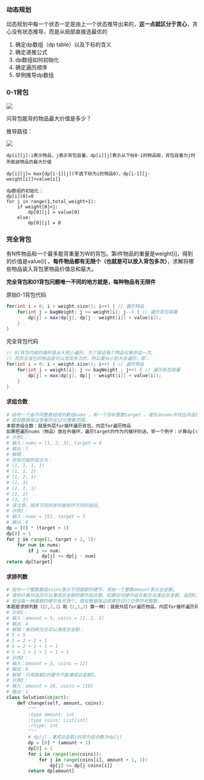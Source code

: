 ### 动态规划

​	动态规划中每一个状态一定是由上一个状态推导出来的，**这一点就区分于贪心**，贪心没有状态推导，而是从局部直接选最优的

1. 确定dp数组（dp table）以及下标的含义
2. 确定递推公式
3. dp数组如何初始化
4. 确定遍历顺序
5. 举例推导dp数组

### 0-1背包

![](D:\学习笔记\算法\photos\Dingtalk_20240913201712.jpg)

问背包能背的物品最大价值是多少？

推导路径：

![](D:\学习笔记\分布式\pictures\Snipaste_2024-09-13_20-45-13.png)

```
dp[i][j]:i表示物品，j表示背包容量，dp[i][j]表示从下标0-i的物品取，背包容量为j时所能装物品的最大价值
		   					   
dp[i][j]= max{dp[i-1][j](不选下标为i的物品0)，dp[i-1][j-weight[i]]+value[i]}

dp数组的初始化：
dp[i][0]=0
for j in range(1,total_weight+1):
	if weight[0]<j:
		dp[0][j] = value[0]
	else:
		dp[0][j] = 0
```

### 完全背包

有N件物品和一个最多能背重量为W的背包。第i件物品的重量是weight[i]，得到的价值是value[i] 。**每件物品都有无限个（也就是可以放入背包多次）**，求解将哪些物品装入背包里物品价值总和最大。

**完全背包和01背包问题唯一不同的地方就是，每种物品有无限件**

原始0-1背包代码

```java
for(int i = 0; i < weight.size(); i++) { // 遍历物品
    for(int j = bagWeight; j >= weight[i]; j--) { // 遍历背包容量
        dp[j] = max(dp[j], dp[j - weight[i]] + value[i]);
    }
}
```

完全背包代码

```java
// 01背包内嵌的循环是从大到小遍历，为了保证每个物品仅被添加一次。
// 而完全背包的物品是可以添加多次的，所以要从小到大去遍历，即：
for(int i = 0; i < weight.size(); i++) { // 遍历物品
    for(int j = weight[i]; j <= bagWeight ; j++) { // 遍历背包容量
        dp[j] = max(dp[j], dp[j - weight[i]] + value[i]);
    }
}
```

#### 求组合数

```python
# 给你一个由不同整数组成的数组nums ，和一个目标整数target 。请你从nums中找出并返回总和为target的元素组合的个数。
# 题目数据保证答案符合32位整数范围。
本题求组合数：就是外层for循环遍历背包，内层for遍历物品
如果把遍历nums（物品）放在外循环，遍历target的作为内循环的话，举一个例子：计算dp[4]的时候，结果集只有 {1,3} 这样的集合，不会有{3,1}这样的集合，因为nums遍历放在外层，3只能出现在1后面
# 示例1：
# 输入：nums = [1, 2, 3], target = 4
# 输出：7
# 解释：
# 所有可能的组合为：
# (1, 1, 1, 1)
# (1, 1, 2)
# (1, 2, 1)
# (1, 3)
# (2, 1, 1)
# (2, 2)
# (3, 1)
# 请注意，顺序不同的序列被视作不同的组合。
# 示例2：
# 输入：nums = [9], target = 3
# 输出：0
dp = [0] * (target + 1)
dp[0] = 1
for j in range(1, target + 1, 1):
    for num in nums:
        if j >= num:
             dp[j] += dp[j - num]
return dp[target]
```



#### 求排列数

```python
# 给你一个整数数组coins表示不同面额的硬币，另给一个整数amount表示总金额。
# 请你计算并返回可以凑成总金额的硬币组合数。如果任何硬币组合都无法凑出总金额，返回0。
# 假设每一种面额的硬币有无限个。题目数据保证结果符合32位带符号整数。
本题是求排列数（（2,2,1）和（2,1,2）算一种）：就是外层for遍历物品，内层for循环遍历背包。
# 示例1：
# 输入：amount = 5, coins = [1, 2, 5]
# 输出：4
# 解释：有四种方式可以凑成总金额：
# 5 = 5
# 5 = 2 + 2 + 1
# 5 = 2 + 1 + 1 + 1
# 5 = 1 + 1 + 1 + 1 + 1
# 示例2：
# 输入：amount = 3, coins = [2]
# 输出：0
# 解释：只用面额2的硬币不能凑成总金额3。
# 示例3：
# 输入：amount = 10, coins = [10]
# 输出：1
class Solution(object):
    def change(self, amount, coins):
        """
        :type amount: int
        :type coins: List[int]
        :rtype: int
        """
        # dp[j]：凑成总金额j的货币组合数为dp[j]
        dp = [0] * (amount + 1)
        dp[0] = 1
        for i in range(len(coins)):
            for j in range(coins[i], amount + 1, 1):
                dp[j] += dp[j-coins[i]]
        return dp[amount]
```



#### 